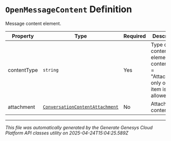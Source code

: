 # `OpenMessageContent` Definition

Message content element.

| Property | Type | Required | Description |
|----------|------|----------|-------------|
| contentType | `string` | Yes | Type of this content element. If contentType = "Attachment" only one item is allowed. |
| attachment | [`ConversationContentAttachment`](conversationcontentattachment-definition.md) | No | Attachment content. |

---

*This file was automatically generated by the Generate Genesys Cloud Platform API classes utility on 2025-04-24T15:04:25.589Z*